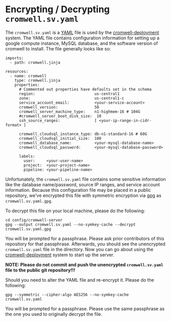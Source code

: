 # Encrypting / Decrypting `cromwell.sv.yaml`

The `cromwell.sv.yaml` is a [YAML][1] file is used by the [cromwell-deployment][0] system.  The YAML file contains configuration information for setting up a google compute instance, MySQL database, and the software version of cromwell to install.  The file generally looks like so:

    imports:
      - path: cromwell.jinja
    
    resources:
      - name: cromwell
        type: cromwell.jinja
        properties:
          # Commented out properties have defaults set in the schema
          region:                          us-central1
          zone:                            us-central1-c
          service_account_email:           <your-service-account>
          cromwell_version:                50
          cromwell_server_machine_type:    n1-highmem-16 # 104G
          #cromwell_server_boot_disk_size:  10
          ssh_source_ranges:               [ <your-ip-range-in-cidr-format> ]
    
          cromwell_cloudsql_instance_type: db-n1-standard-16 # 60G
          cromwell_cloudsql_initial_size:  100
          cromwell_database_name:          <your-mysql-database-name>
          cromwell_cloudsql_password:      <your-mysql-database-password>
    
          labels:
            user:     <your-user-name>
            project:  <your-project-name>
            pipeline: <your-pipeline-name>

Unfortunately, the `cromwell.sv.yaml` file contains some sensitive information like the database name/password, source IP ranges, and service account information.  Because this configuration file may be placed in a public repository, we've encrypted this file with symmetric encryption via [gpg][2] as `cromwell.sv.yaml.gpg`.

To decrypt this file on your local machine, please do the following:

    cd config/cromwell-server
    gpg --output cromwell.sv.yaml --no-symkey-cache --decrypt cromwell.sv.yaml.gpg

You will be prompted for a passphrase.  Please ask prior contributors of this repository for that passphrase.  Afterwards, you should see the unencrypted `cromwell.sv.yaml` file in the directory. Now you can go about using the [cromwell-deployment][0] system to start up the server.

**NOTE:  Please do not commit and push the unencrypted `cromwell.sv.yaml` file to the public git repository!!!**

Should you need to alter the YAML file and re-encrypt it.  Please do the following:

    gpg --symmetric --cipher-algo AES256 --no-symkey-cache cromwell.sv.yaml

You will be prompted for a passphrase.  Please use the same passphrase as the one you used to originally decrypt the file.

[0]: https://github.com/hall-lab/cromwell-deployment
[1]: https://yaml.org/
[2]: https://gnupg.org/
